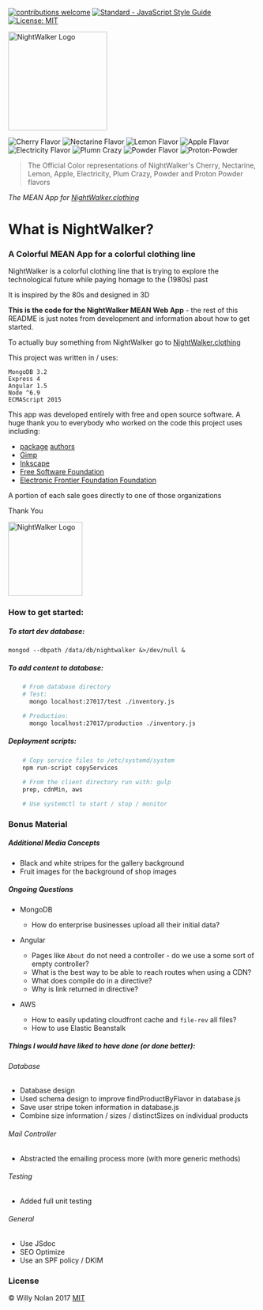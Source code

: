 [![contributions welcome](https://img.shields.io/badge/contributions-welcome-brightgreen.svg?style=flat)](https://github.com/computersarecool/nightwalker/issues)
[![Standard - JavaScript Style Guide](https://img.shields.io/badge/code_style-standard-brightgreen.svg)](http://standardjs.com/)
[![License: MIT](https://img.shields.io/badge/License-MIT-yellow.svg)](https://opensource.org/licenses/MIT)

  <img src="https://nightwalker.clothing/images/text_logo.svg" alt="NightWalker Logo" style="width: 200px;"/>

  ![Cherry Flavor](https://dummyimage.com/50/c71b39/c71b39.jpg "Cherry Flavor")
  ![Nectarine Flavor](https://dummyimage.com/50/fa5132/fa5132.jpg "Nectarine Flavor")
  ![Lemon Flavor](https://dummyimage.com/50/feda60/feda60.jpg "Lemon Flavor")
  ![Apple Flavor](https://dummyimage.com/50/005b3a/005b3a.jpg "Apple Flavor")
  ![Electricity Flavor](https://dummyimage.com/50/26599a/26599a.jpg "Electricity Flavor")
  ![Plumn Crazy](https://dummyimage.com/50/3f2c63/3f2c63.jpg "Plum Crazy Flavor")
  ![Powder Flavor](https://dummyimage.com/50/e45c68/e45c68.jpg "Powder Flavor")
  ![Proton-Powder](https://dummyimage.com/50/ed243f/ed243f.jpg "Proton-Powder Flavor")
  
  > The Official Color representations of NightWalker's Cherry, Nectarine, Lemon, Apple, Electricity, Plum Crazy, Powder and Proton Powder flavors

*The MEAN App for [NightWalker.clothing](https://nightwalker.clothing "The Nightwalker.clothing website")*

# What is NightWalker?
### A Colorful MEAN App for a colorful clothing line

  NightWalker is a colorful clothing line that is trying to explore the technological future while paying homage to the (1980s) past 
  
  It is inspired by the 80s and designed in 3D

  **This is the code for the NightWalker MEAN Web App** - the rest of this README is just notes from development and information about how to get started.
  
  To actually buy something from NightWalker go to [NightWalker.clothing](https://nightwalker.clothing "The Nightwalker.clothing website")
  
  This project was written in / uses:
  ```
  MongoDB 3.2
  Express 4
  Angular 1.5 
  Node ^6.9
  ECMAScript 2015
  ```
  
  This app was developed entirely with free and open source software. A huge thank you to everybody who worked on the code this project uses including: 
  
  * [package](https://raw.githubusercontent.com/computersarecool/nightwalker/master/server/package.json "Server Package.json") [authors](https://raw.githubusercontent.com/computersarecool/nightwalker/master/server/package.json "Client Package.json")
  * [Gimp](https://www.gimp.org/ "Gimp")
  * [Inkscape](https://inkscape.org/ "Inkscape")
  * [Free Software Foundation](https://www.fsf.org "FSF")
  * [Electronic Frontier Foundation Foundation](https://www.eff.org "EFF") 
  
  A portion of each sale goes directly to one of those organizations
  
  Thank You
  
  <img src="https://nightwalker.clothing/images/symbol_logo.svg" alt="NightWalker Logo" style="width: 150px;"/>

### How to get started:
##### To start dev database:
    mongod --dbpath /data/db/nightwalker &>/dev/null &

##### To add content to database:
```bash
    # From database directory
    # Test:
      mongo localhost:27017/test ./inventory.js

    # Production:
      mongo localhost:27017/production ./inventory.js
 ```  
##### Deployment scripts:
```bash
    # Copy service files to /etc/systemd/system
    npm run-script copyServices
    
    # From the client directory run with: gulp
    prep, cdnMin, aws

    # Use systemctl to start / stop / monitor
```
### Bonus Material
##### Additional Media Concepts
  - Black and white stripes for the gallery background
  - Fruit images for the background of shop images
  
##### Ongoing Questions
- MongoDB
  - How do enterprise businesses upload all their initial data?

- Angular
  - Pages like `About` do not need a controller - do we use a some sort of empty controller?
  - What is the best way to be able to reach routes when using a CDN?
  - What does compile do in a directive?
  - Why is link returned in directive?

- AWS
  - How to easily updating cloudfront cache and `file-rev` all files?
  - How to use Elastic Beanstalk

##### Things I would have liked to have done (or done better):
###### Database
  - Database design
  - Used schema design to improve findProductByFlavor in database.js
  - Save user stripe token information in database.js
  - Combine size information / sizes / distinctSizes on individual products

###### Mail Controller
  - Abstracted the emailing process more (with more generic methods)

###### Testing
  - Added full unit testing

###### General
  - Use JSdoc
  - SEO Optimize
  - Use an SPF policy / DKIM

### License
:copyright: Willy Nolan 2017 
[MIT](http://en.wikipedia.org/wiki/MIT_License)

